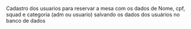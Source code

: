Cadastro dos usuarios para reservar a mesa com os dados de Nome, cpf, squad e categoria (adm ou usuario)
salvando os dados dos usuários no banco de dados
